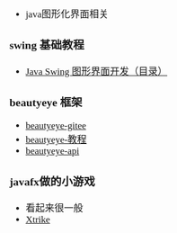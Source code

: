 <span  style="font-family: Simsun,serif; font-size: 17px; ">

- java图形化界面相关

### swing 基础教程

- [Java Swing 图形界面开发（目录）](https://blog.csdn.net/xietansheng/article/details/72814492)

### beautyeye 框架

- [beautyeye-gitee](https://gitee.com/jackjiang/beautyeye)
- [beautyeye-教程](http://www.52im.net/thread-26-1-1.html)
- [beautyeye-api](http://www.52im.net/extend/docs/api/beautyeyev3/)

### javafx做的小游戏

- 看起来很一般
- [Xtrike](https://store.steampowered.com/app/658250/Xtrike/)

</span>